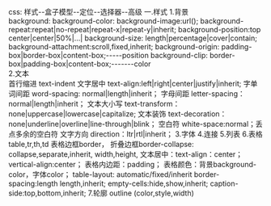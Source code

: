 css:
 样式--盒子模型--定位--选择器--高级
 一.样式
  1.背景    
			background:
			background-color:
			background-image:url();
			background-repeat:repeat|no-repeat|repeat-x|repeat-y|inherit;
			background-position:top center|center|50%|...|
			background-size: length|percentage|cover|contain;
  			background-attachment:scroll,fixed,inherit;
  			background-origin: padding-box|border-box|content-box;-----position
  			background-clip: border-box|padding-box|content-box;-------color	
  2.文本	
  			首行缩进   text-indent
  			文字居中   text-align:left|right|center|justify|inherit;
  			字单词间距 word-spacing: normal|length|inherit；
  			字母间距   letter-spacing：normal|length|inherit；
  			文本大小写 text-transform：none|uppercase|lowercase|capitalize;
  			文本装饰   text-decoration：none|underline|overline|line-through|blink；
  			空白符      white-space:normal；丢点多余的空白符
  			文字方向   direction：ltr|rtl|inherit；
  3.字体
  4.连接
  5.列表
  6.表格  table,tr,th,td
		  表格边框border，
		  折叠边框border-collapse: collapse,separate,inherit,
		  width,height,
		  文本居中：text-align：center；vertical-align:center；
		  表格内边距：padding；
		  表格颜色：背景background-color，字体color；
		  table-layout: automatic/fixed/inherit
		  border-spacing:length length,inherit;
		  empty-cells:hide,show,inherit;
		  caption-side:top,bottom,inherit;
  7.轮廓  outline (color,style,width)